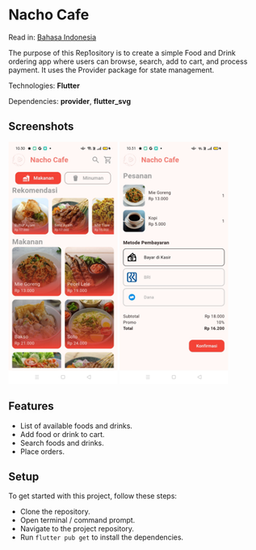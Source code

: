 # Nacho Cafe

Read in: [Bahasa Indonesia](README_ID.md)

The purpose of this Rep1ository is to create a simple Food and Drink ordering app where users can browse, search, add to cart, and process payment. It uses the Provider package for state management.

Technologies: **Flutter**

Dependencies: **provider**, **flutter_svg**

## Screenshots

<img src="screenshots/Screenshot_1.jpg" height="480px">
<img src="screenshots/Screenshot_2.jpg" height="480px">

## Features

- List of available foods and drinks.
- Add food or drink to cart.
- Search foods and drinks.
- Place orders.

## Setup

To get started with this project, follow these steps:

- Clone the repository.
- Open terminal / command prompt.
- Navigate to the project repository.
- Run `flutter pub get` to install the dependencies.
